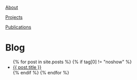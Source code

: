[About](about.md)

[Projects](projects.md)

[Publications](publications.md)


# Blog
<ul>
  {% for post in site.posts %}
    {% if tag[0] != "noshow" %}
      <li>
        <a href="{{ post.url }}">{{ post.title }}</a>
      </li>
    {% endif %}
  {% endfor %}
</ul>
